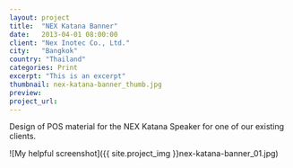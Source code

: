 ```yaml
---
layout: project
title:  "NEX Katana Banner"
date:   2013-04-01 08:00:00
client: "Nex Inotec Co., Ltd."
city:   "Bangkok"
country: "Thailand"
categories: Print
excerpt: "This is an excerpt"
thumbnail: nex-katana-banner_thumb.jpg
preview:
project_url:
---
```


Design of POS material for the NEX Katana Speaker for one of our existing clients.

![My helpful screenshot]({{ site.project_img }}nex-katana-banner_01.jpg)
